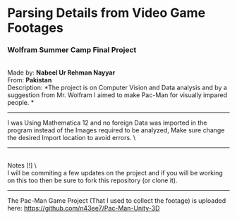 # Parsing Details from Video Game Footages #
### Wolfram Summer Camp Final Project ###
 
 \
Made by: **Nabeel Ur Rehman Nayyar** \
From: **Pakistan** \
Description: *The project is on Computer Vision and Data analysis and by a suggestion from Mr. Wolfram I aimed to make Pac-Man for visually impared people. *
 
 
________________________________________________________________________
I was Using Mathematica 12 and no foreign Data was imported in the program instead of the Images required to be analyzed, Make sure change the desired Import location to avoid errors. \
___________________________________________________________________________
 \
Notes [!] \ 
\
I will be commiting a few updates on the project and if you will be working on this too then be sure to fork this repository (or clone it).
 
 
________________________________________________________________________

The Pac-Man Game Project (That I used to collect the footage) is uploaded here:
https://github.com/n43ee7/Pac-Man-Unity-3D
